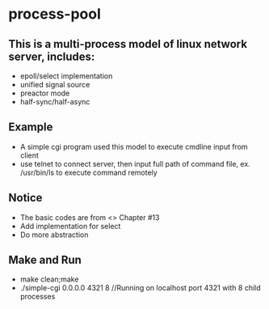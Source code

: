 # process-pool

## This is a multi-process model of linux network server, includes:

* epoll/select implementation
* unified signal source
* preactor mode
* half-sync/half-async

## Example
* A simple cgi program used this model to execute cmdline input from client
* use telnet to connect server, then input full path of command file, ex. /usr/bin/ls to execute command remotely

## Notice
* The basic codes are from <<High performance linux server programming>> Chapter #13
* Add implementation for select
* Do more abstraction 

## Make and Run
* make clean;make
* ./simple-cgi 0.0.0.0 4321 8 //Running on localhost port 4321 with 8 child processes

